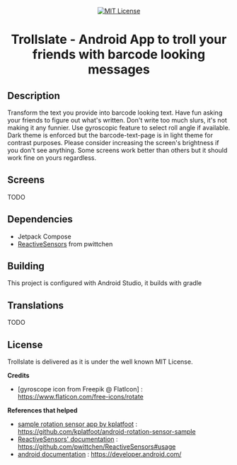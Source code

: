 <p align="center">
      <a href="https://scott-hamilton.mit-license.org/"><img alt="MIT License" src="https://img.shields.io/badge/License-MIT-525252.svg?labelColor=292929&logo=creative%20commons&style=for-the-badge" /></a>
</p>
<h1 align="center">Trollslate - Android App to troll your friends with barcode looking messages</h1>

## Description
Transform the text you provide into barcode looking text.
Have fun asking your friends to figure out what's written.
Don't write too much slurs, it's not making it any funnier.
Use gyroscopic feature to select roll angle if available.
Dark theme is enforced but the barcode-text-page is in light theme for contrast purposes.
Please consider increasing the screen's brightness if you don't see anything.
Some screens work better than others but it should work fine on yours regardless.

## Screens
TODO

## Dependencies
 - Jetpack Compose
 - [ReactiveSensors](https://github.com/pwittchen/ReactiveSensors) from pwittchen

## Building
This project is configured with Android Studio, it builds with gradle

## Translations
TODO

## License
Trollslate is delivered as it is under the well known MIT License.

**Credits**
 - [gyroscope icon from Freepik @ FlatIcon] : <https://www.flaticon.com/free-icons/rotate>

**References that helped**
 - [sample rotation sensor app by kplatfoot] : <https://github.com/kplatfoot/android-rotation-sensor-sample>
 - [ReactiveSensors' documentation] : <https://github.com/pwittchen/ReactiveSensors#usage>
 - [android documentation] : <https://developer.android.com/>

[//]: # (These are reference links used in the body of this note and get stripped out when the markdown processor does its job. There is no need to format nicely because it shouldn't be seen. Thanks SO - http://stackoverflow.com/questions/4823468/store-comments-in-markdown-syntax)

   [sample rotation sensor app by kplatfoot]: <https://github.com/kplatfoot/android-rotation-sensor-sample>
   [ReactiveSensors' documentation]: <https://github.com/pwittchen/ReactiveSensors#usage>
   [android documentation]: <https://developer.android.com/>
